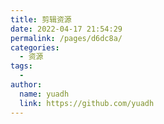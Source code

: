 ```yaml
---
title: 剪辑资源
date: 2022-04-17 21:54:29
permalink: /pages/d6dc8a/
categories:
  - 资源
tags:
  - 
author: 
  name: yuadh
  link: https://github.com/yuadh
---
```

